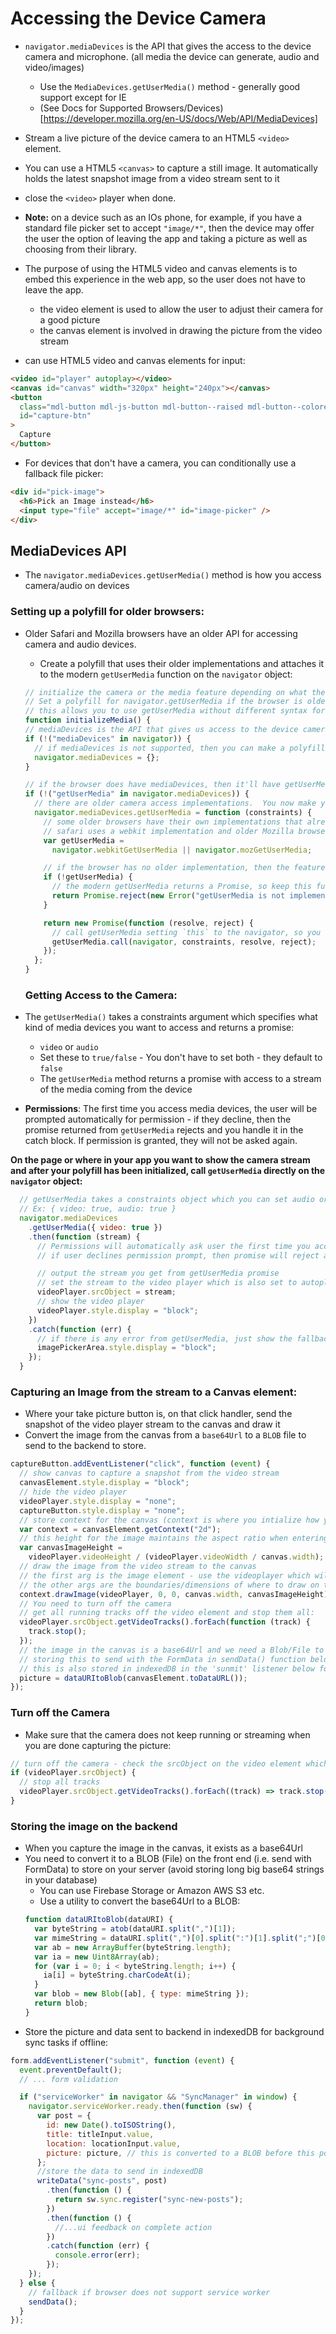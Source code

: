 # Accessing the Device Camera

- `navigator.mediaDevices` is the API that gives the access to the device camera and microphone. (all media the device can generate, audio and video/images)
  - Use the `MediaDevices.getUserMedia()` method - generally good support except for IE
  - (See Docs for Supported Browsers/Devices)[https://developer.mozilla.org/en-US/docs/Web/API/MediaDevices]
- Stream a live picture of the device camera to an HTML5 `<video>` element.
- You can use a HTML5 `<canvas>` to capture a still image. It automatically holds the latest snapshot image from a video stream sent to it
- close the `<video>` player when done.

- **Note:** on a device such as an IOs phone, for example, if you have a standard file picker set to accept `"image/*"`, then the device may offer the user the option of leaving the app and taking a picture as well as choosing from their library.
- The purpose of using the HTML5 video and canvas elements is to embed this experience in the web app, so the user does not have to leave the app.

  - the video element is used to allow the user to adjust their camera for a good picture
  - the canvas element is involved in drawing the picture from the video stream

- can use HTML5 video and canvas elements for input:

```html
<video id="player" autoplay></video>
<canvas id="canvas" width="320px" height="240px"></canvas>
<button
  class="mdl-button mdl-js-button mdl-button--raised mdl-button--colored"
  id="capture-btn"
>
  Capture
</button>
```

- For devices that don't have a camera, you can conditionally use a fallback file picker:

```html
<div id="pick-image">
  <h6>Pick an Image instead</h6>
  <input type="file" accept="image/*" id="image-picker" />
</div>
```

## MediaDevices API

- The `navigator.mediaDevices.getUserMedia()` method is how you access camera/audio on devices

### Setting up a polyfill for older browsers:

- Older Safari and Mozilla browsers have an older API for accessing camera and audio devices.

  - Create a polyfill that uses their older implementations and attaches it to the modern `getUserMedia` function on the `navigator` object:

  ```javascript
  // initialize the camera or the media feature depending on what the device supports
  // Set a polyfill for navigator.getUserMedia if the browser is older or handle lack of support
  // this allows you to use getUserMedia without different syntax for older implementations
  function initializeMedia() {
  // mediaDevices is the API that gives us access to the device camera/microphone
  if (!("mediaDevices" in navigator)) {
    // if mediaDevices is not supported, then you can make a polyfill by adding it to the navigator object
    navigator.mediaDevices = {};
  }

  // if the browser does have mediaDevices, then it'll have getUserMedia. We can now implement our own polyfill
  if (!("getUserMedia" in navigator.mediaDevices)) {
    // there are older camera access implementations.  You now make your polyfill with constraints (constraints tell us, is it audio of video to capture?)
    navigator.mediaDevices.getUserMedia = function (constraints) {
      // some older browsers have their own implementations that already exist, which you can simply bind to the getUserMedia to use the new syntax in your app
      // safari uses a webkit implementation and older Mozilla browsers have their own as well
      var getUserMedia =
        navigator.webkitGetUserMedia || navigator.mozGetUserMedia;

      // if the browser has no older implementation, then the feature cannot be supported
      if (!getUserMedia) {
        // the modern getUserMedia returns a Promise, so keep this functionality
        return Promise.reject(new Error("getUserMedia is not implemented."));
      }

      return new Promise(function (resolve, reject) {
        // call getUserMedia setting `this` to the navigator, so you can call it like you would the modern getUserMedia on older browsers
        getUserMedia.call(navigator, constraints, resolve, reject);
      });
    };
  }
  ```

  ### Getting Access to the Camera:

- The `getUserMedia()` takes a constraints argument which specifies what kind of media devices you want to access and returns a promise:
  - `video` or `audio`
  - Set these to `true/false` - You don't have to set both - they default to `false`
  - The `getUserMedia` method returns a promise with access to a stream of the media coming from the device
- **Permissions**: The first time you access media devices, the user will be prompted automatically for permission - if they decline, then the promise returned from `getUserMedia` rejects and you handle it in the catch block. If permission is granted, they will not be asked again.

**On the page or where in your app you want to show the camera stream and after your polyfill has been initialized, call `getUserMedia` directly on the `navigator` object:**

```javascript
  // getUserMedia takes a constraints object which you can set audio or video or both to true/false
  // Ex: { video: true, audio: true }
  navigator.mediaDevices
    .getUserMedia({ video: true })
    .then(function (stream) {
      // Permissions will automatically ask user the first time you access the camera
      // if user declines permission prompt, then promise will reject and you handle it in the catch block

      // output the stream you get from getUserMedia promise
      // set the stream to the video player which is also set to autoplay so the user will see the live stream
      videoPlayer.srcObject = stream;
      // show the video player
      videoPlayer.style.display = "block";
    })
    .catch(function (err) {
      // if there is any error from getUserMedia, just show the fallback image file picker
      imagePickerArea.style.display = "block";
    });
  }
```

### Capturing an Image from the stream to a Canvas element:

- Where your take picture button is, on that click handler, send the snapshot of the video player stream to the canvas and draw it
- Convert the image from the canvas from a `base64Url` to a `BLOB` file to send to the backend to store.

```javascript
captureButton.addEventListener("click", function (event) {
  // show canvas to capture a snapshot from the video stream
  canvasElement.style.display = "block";
  // hide the video player
  videoPlayer.style.display = "none";
  captureButton.style.display = "none";
  // store context for the canvas (context is where you intialize how you want to draw on the canvas)
  var context = canvasElement.getContext("2d");
  // this height for the image maintains the aspect ratio when entering it into the canvas:
  var canvasImageHeight =
    videoPlayer.videoHeight / (videoPlayer.videoWidth / canvas.width);
  // draw the image from the video stream to the canvas
  // the first arg is the image element - use the videoplayer which will automatically give you the stream
  // the other args are the boundaries/dimensions of where to draw on the canvas (0,0 is xy for start top left and draw to bottom right, then you set the width and the height)
  context.drawImage(videoPlayer, 0, 0, canvas.width, canvasImageHeight);
  // You need to turn off the camera
  // get all running tracks off the video element and stop them all:
  videoPlayer.srcObject.getVideoTracks().forEach(function (track) {
    track.stop();
  });
  // the image in the canvas is a base64Url and we need a Blob/File to store in the backend - convert it with a util function
  // storing this to send with the FormData in sendData() function below
  // this is also stored in indexedDB in the 'sunmit' listener below for caching and background sync
  picture = dataURItoBlob(canvasElement.toDataURL());
});
```

### Turn off the Camera

- Make sure that the camera does not keep running or streaming when you are done capturing the picture:

```javascript
// turn off the camera - check the srcObject on the video element which is only set if there is a stream
if (videoPlayer.srcObject) {
  // stop all tracks
  videoPlayer.srcObject.getVideoTracks().forEach((track) => track.stop());
}
```

### Storing the image on the backend

- When you capture the image in the canvas, it exists as a base64Url
- You need to convert it to a BLOB (File) on the front end (i.e. send with FormData) to store on your server (avoid storing long big base64 strings in your database)
  - You can use Firebase Storage or Amazon AWS S3 etc.
  - Use a utility to convert the base64Url to a BLOB:
  ```javascript
  function dataURItoBlob(dataURI) {
    var byteString = atob(dataURI.split(",")[1]);
    var mimeString = dataURI.split(",")[0].split(":")[1].split(";")[0];
    var ab = new ArrayBuffer(byteString.length);
    var ia = new Uint8Array(ab);
    for (var i = 0; i < byteString.length; i++) {
      ia[i] = byteString.charCodeAt(i);
    }
    var blob = new Blob([ab], { type: mimeString });
    return blob;
  }
  ```
- Store the picture and data sent to backend in indexedDB for background sync tasks if offline:

```javascript
form.addEventListener("submit", function (event) {
  event.preventDefault();
  // ... form validation

  if ("serviceWorker" in navigator && "SyncManager" in window) {
    navigator.serviceWorker.ready.then(function (sw) {
      var post = {
        id: new Date().toISOString(),
        title: titleInput.value,
        location: locationInput.value,
        picture: picture, // this is converted to a BLOB before this point using the utility mentioned above
      };
      //store the data to send in indexedDB
      writeData("sync-posts", post)
        .then(function () {
          return sw.sync.register("sync-new-posts");
        })
        .then(function () {
          //...ui feedback on complete action
        })
        .catch(function (err) {
          console.error(err);
        });
    });
  } else {
    // fallback if browser does not support service worker
    sendData();
  }
});
```
